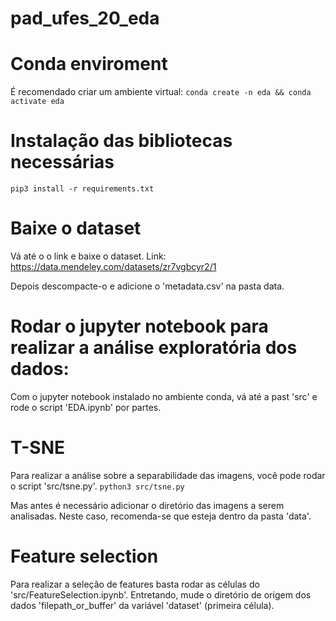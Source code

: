 # pad_ufes_20_eda
# Conda enviroment 
É recomendado criar um ambiente virtual:
`conda create -n eda && conda activate eda`

# Instalação das bibliotecas necessárias
`pip3 install -r requirements.txt`
# Baixe o dataset
Vá até o o link e baixe o dataset. Link: https://data.mendeley.com/datasets/zr7vgbcyr2/1
 
Depois descompacte-o e adicione o 'metadata.csv' na pasta data.

# Rodar o jupyter notebook para realizar a análise exploratória dos dados:
Com o jupyter notebook instalado no ambiente conda, vá até a past 'src' e rode o script 'EDA.ipynb' por partes.

# T-SNE
Para realizar a análise sobre a separabilidade das imagens, você pode rodar o script 'src/tsne.py'.
`python3 src/tsne.py`

Mas antes é necessário adicionar o diretório das imagens a serem analisadas. Neste caso, recomenda-se que esteja dentro da pasta 'data'.

# Feature selection
Para realizar a seleção de features basta rodar as células do 'src/FeatureSelection.ipynb'. Entretando, mude o diretório de origem dos dados 'filepath_or_buffer' da variável 'dataset' (primeira célula).